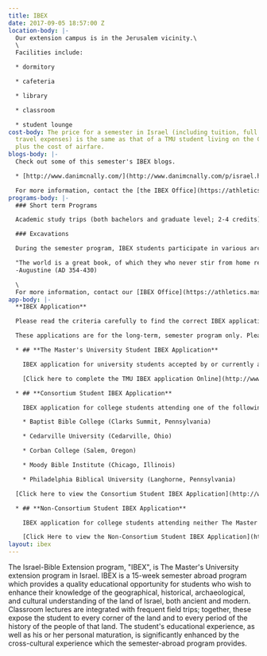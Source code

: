 ```yaml
---
title: IBEX
date: 2017-09-05 18:57:00 Z
location-body: |-
  Our extension campus is in the Jerusalem vicinity.\
  \
  Facilities include:

  * dormitory

  * cafeteria

  * library

  * classroom

  * student lounge
cost-body: The price for a semester in Israel (including tuition, full board and class-related
  travel expenses) is the same as that of a TMU student living on the California campus,
  plus the cost of airfare.
blogs-body: |-
  Check out some of this semester's IBEX blogs.

  * [http://www.danimcnally.com/](http://www.danimcnally.com/p/israel.html)

  For more information, contact the [the IBEX Office](https://athletics.masters.edu/academics/undergraduate/ibex/ibex-office.aspx).
programs-body: |-
  ### Short term Programs

  Academic study trips (both bachelors and graduate level; 2-4 credits) are sometimes offered during the summer months between regular semesters.

  ### Excavations

  During the semester program, IBEX students participate in various archaeological excavations at ancient sites associated with Biblical events. Participants in short term trips often are able to participate in a "Dig for a Day."

  "The world is a great book, of which they who never stir from home read only a page."\
  -Augustine (AD 354-430)

  \
  For more information, contact our [IBEX Office](https://athletics.masters.edu/%7BlocalLink:1924%7D "IBEX Office").
app-body: |-
  **IBEX Application**

  Please read the criteria carefully to find the correct IBEX application that fits your academic situation. This program is open to undergraduate college students of sophomore standing or higher only.

  These applications are for the long-term, semester program only. Please [contact the IBEX Office](https://athletics.masters.edu/%7BlocalLink:1924%7D "IBEX Office") for information on short-term trips.

  * ## **The Master's University Student IBEX Application**

    IBEX application for university students accepted by or currently attending The Master's University

    [Click here to complete the TMU IBEX application Online](http://www.formstack.com/forms/masters-Ibex_Application)

  * ## **Consortium Student IBEX Application**

    IBEX application for college students attending one of the following colleges:

    * Baptist Bible College (Clarks Summit, Pennsylvania)

    * Cedarville University (Cedarville, Ohio)

    * Corban College (Salem, Oregon)

    * Moody Bible Institute (Chicago, Illinois)

    * Philadelphia Biblical University (Langhorne, Pennsylvania)

  [Click here to view the Consortium Student IBEX Application](http://www2.masters.edu/w/GetHostedFile.ashx?Consortium_Application.pdf&Id=9)

  * ## **Non-Consortium Student IBEX Application**

    IBEX application for college students attending neither The Master's University nor an IBEX consortium college (see above).

    [Click Here to view the Non-Consortium Student IBEX Application](http://www2.masters.edu/w/GetHostedFile.ashx?Non-Consortium\+Application.pdf&Id=10)
layout: ibex
---
```


The Israel-Bible Extension program, "IBEX", is The Master's University extension program in Israel. IBEX is a 15-week semester abroad program which provides a quality educational opportunity for students who wish to enhance their knowledge of the geographical, historical, archaeological, and cultural understanding of the land of Israel, both ancient and modern. Classroom lectures are integrated with frequent field trips; together, these expose the student to every corner of the land and to every period of the history of the people of that land. The student's educational experience, as well as his or her personal maturation, is significantly enhanced by the cross-cultural experience which the semester-abroad program provides.